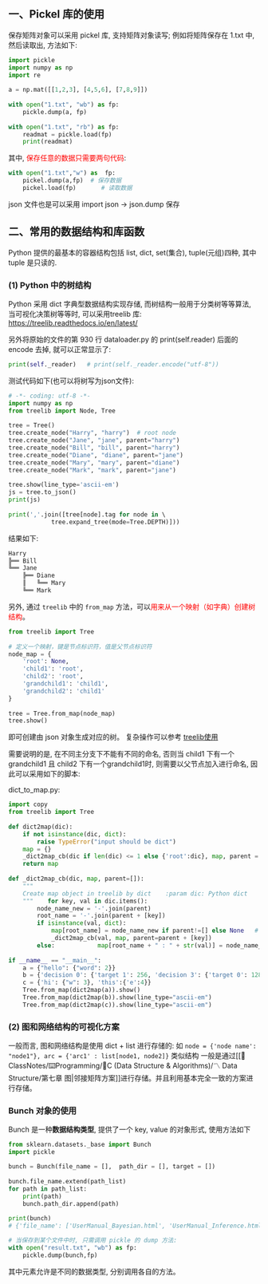 ## 一、Pickel 库的使用
保存矩阵对象可以采用 pickel 库, 支持矩阵对象读写; 例如将矩阵保存在 1.txt 中, 然后读取出, 方法如下:
```python
import pickle  
import numpy as np  
import re  
  
a = np.mat([[1,2,3], [4,5,6], [7,8,9]])  
  
with open("1.txt", "wb") as fp:  
    pickle.dump(a, fp)  
  
with open("1.txt", "rb") as fp:  
    readmat = pickle.load(fp)  
    print(readmat)
```

其中, <mark style="background: transparent; color: red">保存任意的数据只需要两句代码</mark>:
```python 
with open("1.txt","w") as  fp:
	pickel.dump(a,fp)  # 保存数据
	pickel.load(fp)       # 读取数据
```

json 文件也是可以采用 import json -> json.dump 保存

## 二、常用的数据结构和库函数
Python 提供的最基本的容器结构包括 list, dict, set(集合), tuple(元组)四种, 其中 tuple 是只读的.
### (1) Python 中的树结构
Python 采用 dict 字典型数据结构实现存储, 而树结构一般用于分类树等等算法, 当可视化决策树等等时, 可以采用treelib 库: https://treelib.readthedocs.io/en/latest/  

另外将原始的文件的第 930 行 dataloader.py 的 print(self.reader) 后面的 encode 去掉, 就可以正常显示了: 
```python 
print(self._reader)   # print(self._reader.encode("utf-8"))
```

测试代码如下(也可以将树写为json文件):
```python 
# -*- coding: utf-8 -*-
import numpy as np
from treelib import Node, Tree  
  
tree = Tree()  
tree.create_node("Harry", "harry")  # root node  
tree.create_node("Jane", "jane", parent="harry")  
tree.create_node("Bill", "bill", parent="harry")  
tree.create_node("Diane", "diane", parent="jane")  
tree.create_node("Mary", "mary", parent="diane")  
tree.create_node("Mark", "mark", parent="jane")  
  
tree.show(line_type='ascii-em')
js = tree.to_json()  
print(js)  
  
print(','.join([tree[node].tag for node in \  
            tree.expand_tree(mode=Tree.DEPTH)]))
```
结果如下:
```python
Harry
╠══ Bill
╚══ Jane
    ╠══ Diane
    ║   ╚══ Mary
    ╚══ Mark
```

另外, 通过 `treelib` 中的 `from_map` 方法，可以<mark style="background: transparent; color: red">用来从一个映射（如字典）创建树结构</mark>。
```python
from treelib import Tree  
  
# 定义一个映射，键是节点标识符，值是父节点标识符  
node_map = {  
    'root': None,  
    'child1': 'root',  
    'child2': 'root',  
    'grandchild1': 'child1',  
    'grandchild2': 'child1'  
}  
  
tree = Tree.from_map(node_map)  
tree.show()
```
即可创建由 json 对象生成对应的树。
复杂操作可以参考 [treelib使用](https://blog.csdn.net/u012856866/article/details/137236189)

需要说明的是, 在不同主分支下不能有不同的命名, 否则当 child1 下有一个 grandchild1 且 child2 下有一个grandchild1时, 则需要以父节点加入进行命名, 因此可以采用如下的脚本:

dict_to_map.py:
```python title:由json结构的决策树对象生成
import copy  
from treelib import Tree  
  
def dict2map(dic):  
    if not isinstance(dic, dict):  
        raise TypeError("input should be dict")  
    map = {}  
    _dict2map_cb(dic if len(dic) <= 1 else {'root':dic}, map, parent = [])  
    return map  
  
def _dict2map_cb(dic, map, parent=[]):  
    """  
    Create map object in treelib by dict    :param dic: Python dict    :param map: Use {} as map    :param node_name: If None, use the first key of dic as root                      but when multiple items in json, pass "root"    :param parent: Parent node array    :return:  
    """    for key, val in dic.items():  
        node_name_new = '-'.join(parent)  
        root_name = '-'.join(parent + [key])  
        if isinstance(val, dict):  
            map[root_name] = node_name_new if parent!=[] else None   # when root node,use None  
            _dict2map_cb(val, map, parent=parent + [key])  
        else:            map[root_name + " : " + str(val)] = node_name_new if parent!=[] else None  
  
if __name__ == "__main__":  
    a = {"hello": {"word": 2}}  
    b = {'decision 0': {'target 1': 256, 'decision 3': {'target 0': 128, 'target 1': 256}, 'decision 2': {'target 0': 256, 'target 1': 128}}}  
    c = {'hi': {"w": 3}, 'this':{'e':4}}  
    Tree.from_map(dict2map(a)).show()  
    Tree.from_map(dict2map(b)).show(line_type="ascii-em")  
    Tree.from_map(dict2map(c)).show(line_type="ascii-em")
```


### (2) 图和网络结构的可视化方案
一般而言, 图和网络结构是使用 dict + list 进行存储的: 
如 `node = {'node name': "node1"}, arc = {'arc1' : list[node1, node2]}` 类似结构
一般是通过[[📘ClassNotes/⌨️Programming/🌳C (Data Structure & Algorithms)/〽️ Data Structure/第七章 图|邻接矩阵方案]]进行存储。并且利用基本完全一致的方案进行存储。

### Bunch 对象的使用
Bunch 是一种**数据结构类型**, 提供了一个 key, value  的对象形式, 使用方法如下
```python 
from sklearn.datasets._base import Bunch 
import pickle

bunch = Bunch(file_name = [],  path_dir = [], target = [])  
  
bunch.file_name.extend(path_list)  
for path in path_list:  
    print(path)  
    bunch.path_dir.append(path)  
  
print(bunch)
# {'file_name': ['UserManual_Bayesian.html', 'UserManual_Inference.html', 'UserManual_Input.html', 'UserManual_Kriging.html'], 'path_dir': ['UserManual_Bayesian.html', 'UserManual_Inference.html', 'UserManual_Input.html', 'UserManual_Kriging.html'], 'target': []}

# 当保存到某个文件中时, 只需调用 pickle 的 dump 方法: 
with open("result.txt", "wb") as fp:  
    pickle.dump(bunch,fp)
```
其中元素允许是不同的数据类型, 分别调用各自的方法。


